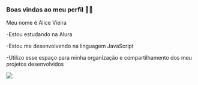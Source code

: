 ### Boas vindas ao meu perfil 💙💙

Meu nome é Alice Vieira

-Estou estudando na Alura

-Estou me desenvolvendo na linguagem JavaScript

-Utilizo esse espaço para minha organização e compartilhamento dos meu projetos desenvolvidos


![](https://media1.tenor.com/m/OF697Z4kAlEAAAAd/chico-moedas-gifs.gif)
